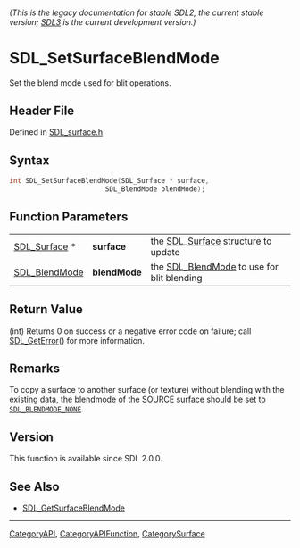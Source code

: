 ###### (This is the legacy documentation for stable SDL2, the current stable version; [SDL3](https://wiki.libsdl.org/SDL3/) is the current development version.)
# SDL_SetSurfaceBlendMode

Set the blend mode used for blit operations.

## Header File

Defined in [SDL_surface.h](https://github.com/libsdl-org/SDL/blob/SDL2/include/SDL_surface.h)

## Syntax

```c
int SDL_SetSurfaceBlendMode(SDL_Surface * surface,
                        SDL_BlendMode blendMode);
```

## Function Parameters

|                                |               |                                                             |
| ------------------------------ | ------------- | ----------------------------------------------------------- |
| [SDL_Surface](SDL_Surface) *   | **surface**   | the [SDL_Surface](SDL_Surface) structure to update          |
| [SDL_BlendMode](SDL_BlendMode) | **blendMode** | the [SDL_BlendMode](SDL_BlendMode) to use for blit blending |

## Return Value

(int) Returns 0 on success or a negative error code on failure; call
[SDL_GetError](SDL_GetError)() for more information.

## Remarks

To copy a surface to another surface (or texture) without blending with the
existing data, the blendmode of the SOURCE surface should be set to
[`SDL_BLENDMODE_NONE`](SDL_BLENDMODE_NONE).

## Version

This function is available since SDL 2.0.0.

## See Also

- [SDL_GetSurfaceBlendMode](SDL_GetSurfaceBlendMode)

----
[CategoryAPI](CategoryAPI), [CategoryAPIFunction](CategoryAPIFunction), [CategorySurface](CategorySurface)

